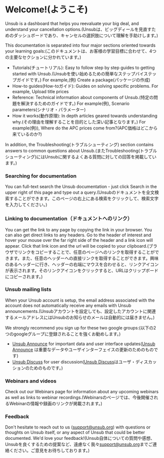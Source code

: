 # Welcome!(ようこそ)

Unsub is a dashboard that helps you reevaluate your big deal, and understand your cancellation options.(Unsubは、ビッグディールを見直すためのダッシュボードであり、キャンセルの選択肢について理解を手助けします。)

This documentation is separated into four major sections oriented towards your learning goals:(このドキュメントは、お客様の学習目標に合わせて、4つの主要なセクションに分かれています。)

* Tutorials(チュートリアル): Easy to follow step by step guides to getting started with Unsub.(Unsubを使い始めるための簡単なステップバイステップガイドです。) For example,(例) Create a package(パッケージの作成)
* How-to guides(How-toガイド): Guides on solving specific problems. For example, Upload title prices
* Reference: Technical information about components of Unsub.(特定の問題を解決するためのガイドです。) For example(例), Scenario parameters(シナリオ・パラメーター)
* How it works(動作原理): In depth articles geared towards understanding why.(その理由を理解することを目的とした深い記事となります。) For example(例)), Where do the APC prices come from?(APC価格はどこから来ているのか?)

In addition, the Troubleshooting(トラブルシューティング) section contains answers to common questions about Unsub.(またTroubleshooting(トラブルシューティング)にはUnsubに関するよくある質問に対しての回答を掲載しています。)

### Searching for documentation <a href="#h_f666720dfd" id="h_f666720dfd"></a>

You can full-text search the Unsub documentation - just click Search in the upper right of this page and type out a query.(Unsubのドキュメントを全文検索することができます。このページの右上にある検索をクリックして、検索文字を入力してください。)

### Linking to documentation（ドキュメントへのリンク）

You can get the link to any page by copying the link in your browser. You can also get direct links to any headers. Go to the header of interest and hover your mouse over the far right side of the header and a link icon will appear. Click that link icon and the url will be copied to your clipboard.(ブラウザでリンクをコピーすることで、任意のページへのリンクを取得することができます。また、任意のヘッダーへの直接リンクを取得することができます。興味のあるヘッダーに行き、ヘッダーの右端にマウスを合わせると、リンクアイコンが表示されます。そのリンクアイコンをクリックすると、URLはクリップボードにコピーされます。)

### Unsub mailing lists <a href="#h_e291af921c" id="h_e291af921c"></a>

When your Unsub account is setup, the email address associated with the account does not automatically receive any emails with Unsub announcements.(Unsubアカウントを設定しても、設定したアカウントに関連するメールアドレスにはUnsubのお知らせのメールは自動的には届きません。)

We strongly recommend you sign up for these two google groups:(以下の2つのgoogleグループに登録されることを強くお勧めします。)

* [Unsub Announce](https://groups.google.com/forum/#!forum/unsub-announce) for important data and user interface updates([Unsub Announce](https://groups.google.com/forum/#!forum/unsub-announce) は重要なデータやユーザインターフェイスの更新のためのものです)
* [Unsub Discuss](https://groups.google.com/forum/#!forum/unsub-discuss) for user discussion([Unsub Discuss](https://groups.google.com/forum/#!forum/unsub-discuss)はユーザ・ディスカッションのためのものです。)

### Webinars and videos <a href="#h_8caedea2e7" id="h_8caedea2e7"></a>

Check out our Webinars page for information about any upcoming webinars as well as links to webinar recordings.(Webinarsのページでは、今後開催されるWebinarの情報や録画のリンクが掲載されます。)

### Feedback <a href="#h_8caedea2e7" id="h_8caedea2e7"></a>

Don't hesitate to reach out to us ([support@unsub.org](mailto:support@unsub.org)) with questions or thoughts on Unsub itself, or any aspect of Unsub that could be better documented. We'd love your feedback!(Unsub自体についての質問や感想、Unsubを良くするための提案など、遠慮なく我々[support@unsub.org](mailto:support@unsub.org)までご連絡ください。ご意見をお待ちしております。)
